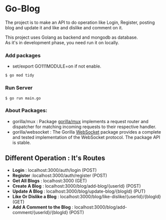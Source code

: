 # Go-Blog

The project is to make an API to do operation like Login, Register, posting blog and update it and like and dislike and comment on it.


This project uses Golang as backend and mongodb as database.
<br />
As it's in development phase, you need run it on locally.
<br />

### Add packages 
- set/export GO111MODULE=on if not enable.
```
$ go mod tidy
```

### Run Server
```
$ go run main.go
```

### About Packages:
- gorilla/mux : Package [gorilla/mux](https://github.com/gorilla/mux) implements a request router and dispatcher for matching incoming requests to their respective handler.
- gorilla/websocket : The Gorilla [WebSocket](https://github.com/gorilla/websocket) package provides a complete and tested implementation of the WebSocket protocol. The package API is stable.

## Different Operation : It's Routes
* **Login** : localhost:3000/auth/login (POST)
* **Register** :localhost:3000/auth/register (POST)
* **Get All Blogs** : localhost:3000 (GET)
* **Create A Blog** : localhost:3000/blog/add-blog/{userId} (POST)
* **Update A Blog** : localhost:3000/blog/update-blog/{blogId} (PUT)
* **Like Or Dislike a Blog** : localhost:3000/blog/like-dislike/{userId}/{blogId} (GET)
* **Add A Comment to the Blog** : localhost:3000/blog/add-comment/{userId}/{blogId} (POST)




